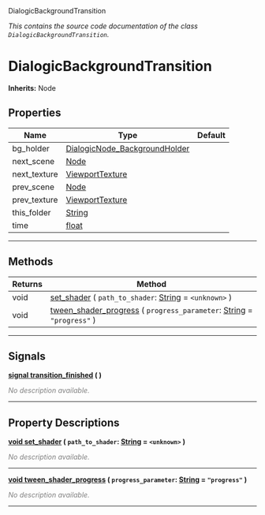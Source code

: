 
<div class="header-banner purple">
<div class="header-label purple">DialogicBackgroundTransition</div>
</div>

*This contains the source code documentation of the class `DialogicBackgroundTransition`.*
        
# DialogicBackgroundTransition
**Inherits:** Node


## Properties
Name | Type | Default 
--- | --- | --- 
bg_holder | [DialogicNode_BackgroundHolder](class_dialogicnode_backgroundholder.md) |   
next_scene | [Node](https://docs.godotengine.org/en/latest/classes/class_node.html#class-node) |   
next_texture | [ViewportTexture](https://docs.godotengine.org/en/latest/classes/class_viewporttexture.html#class-viewporttexture) |   
prev_scene | [Node](https://docs.godotengine.org/en/latest/classes/class_node.html#class-node) |   
prev_texture | [ViewportTexture](https://docs.godotengine.org/en/latest/classes/class_viewporttexture.html#class-viewporttexture) |   
this_folder | [String](https://docs.godotengine.org/en/latest/classes/class_string.html#class-string) |   
time | [float](https://docs.godotengine.org/en/latest/classes/class_float.html#class-float) |   
--- 

## Methods
Returns | Method 
--- | --- 
<span class="hljs-attribute">void</span> | [<span class="hljs-title">set_shader</span>](#property-set_shader) ( `path_to_shader`: [String](https://docs.godotengine.org/en/latest/classes/class_string.html#class-string) = `<unknown>` ) 
<span class="hljs-attribute">void</span> | [<span class="hljs-title">tween_shader_progress</span>](#property-tween_shader_progress) ( `progress_parameter`: [String](https://docs.godotengine.org/en/latest/classes/class_string.html#class-string) = `"progress"` ) 
--- 

## Signals


<a class="header" id="signal-transition_finished" href="#signal-transition_finished">**<span class="hljs-attribute">signal</span> [<span class="hljs-title">transition_finished</span>](#signal-transition_finished) ( )** </a>



 <span style = "color: gray">*No description available.*</span> 

---

## Property Descriptions



<a class="header" id="property-set_shader" href="#property-set_shader">**<span class="hljs-attribute">void</span> [<span class="hljs-title">set_shader</span>](#property-set_shader) ( `path_to_shader`: [String](https://docs.godotengine.org/en/latest/classes/class_string.html#class-string) = `<unknown>` )** </a>



 <span style = "color: gray">*No description available.*</span> 

---



<a class="header" id="property-tween_shader_progress" href="#property-tween_shader_progress">**<span class="hljs-attribute">void</span> [<span class="hljs-title">tween_shader_progress</span>](#property-tween_shader_progress) ( `progress_parameter`: [String](https://docs.godotengine.org/en/latest/classes/class_string.html#class-string) = `"progress"` )** </a>



 <span style = "color: gray">*No description available.*</span> 

---

